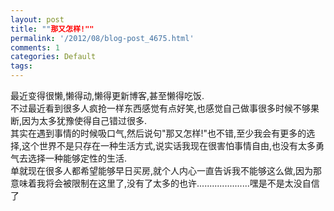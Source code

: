```yaml
---
layout: post
title: ""那又怎样!""
permalink: '/2012/08/blog-post_4675.html'
comments: 1
categories: Default
tags: 
---
```

<div dir="ltr" style="text-align: left;" trbidi="on">最近变得很懒,懒得动,懒得更新博客,甚至懒得吃饭.<br/>不过最近看到很多人疯抢一样东西感觉有点好笑,也感觉自己做事很多时候不够果断,因为太多犹豫使得自己错过很多.<br/>其实在遇到事情的时候吸口气,然后说句"那又怎样!"也不错,至少我会有更多的选择,这个世界不是只存在一种生活方式,说实话我现在很害怕事情自由,也没有太多勇气去选择一种能够定性的生活.<br/>单就现在很多人都希望能够早日买房,就个人内心一直告诉我不能够这么做,因为那意味着我将会被限制在这里了,没有了太多的也许.....................嘿是不是太没自信了</div>